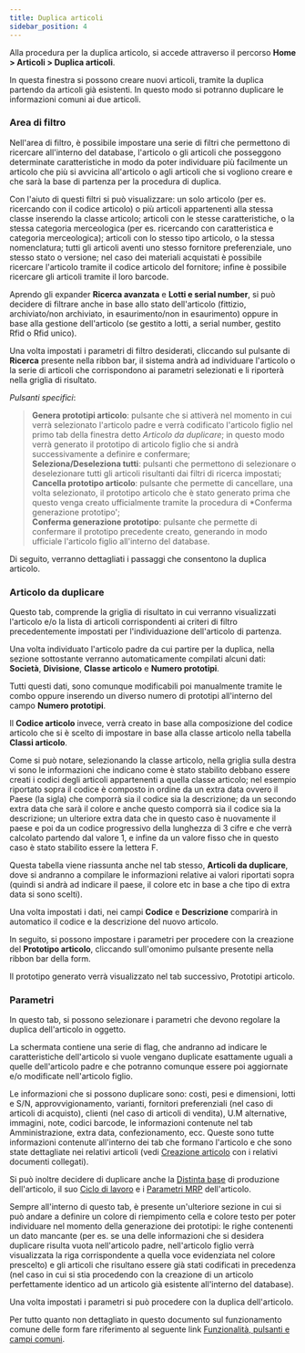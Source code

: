 ```yaml
---
title: Duplica articoli
sidebar_position: 4
---
```


Alla procedura per la duplica articolo, si accede attraverso il percorso **Home > Articoli > Duplica articoli**.

In questa finestra si possono creare nuovi articoli, tramite la duplica partendo da articoli già esistenti. In questo modo si potranno duplicare le informazioni comuni ai due articoli.

### Area di filtro

Nell'area di  filtro, è possibile impostare una serie di filtri che permettono di ricercare all'interno del database, l'articolo o gli articoli che posseggono determinate caratteristiche in modo da poter individuare più facilmente un articolo che più si avvicina all'articolo o agli articoli che si vogliono creare e che sarà la base di partenza per la procedura di duplica.

Con l'aiuto di questi filtri si può visualizzare: un solo articolo (per es. ricercando con il codice articolo) o più articoli appartenenti alla stessa classe inserendo la classe articolo; articoli con le stesse caratteristiche, o la stessa categoria merceologica (per es. ricercando con caratteristica e categoria merceologica); articoli con lo stesso tipo articolo, o la stessa nomenclatura; tutti gli articoli aventi uno stesso fornitore preferenziale, uno stesso stato o versione; nel caso dei materiali acquistati è possibile ricercare l'articolo tramite il codice articolo del fornitore; infine è possibile ricercare gli articoli tramite il loro barcode.

Aprendo gli expander **Ricerca avanzata** e **Lotti e serial number**, si può decidere di filtrare anche in base allo stato dell'articolo (fittizio, archiviato/non archiviato, in esaurimento/non in esaurimento) oppure in base alla gestione dell'articolo (se gestito a lotti, a serial number, gestito Rfid o Rfid unico).

Una volta impostati i parametri di filtro desiderati, cliccando sul pulsante di **Ricerca** presente nella ribbon bar, il sistema andrà ad individuare l'articolo o la serie di articoli che corrispondono ai parametri selezionati e li riporterà nella griglia di risultato.

*Pulsanti specifici*:

> **Genera prototipi articolo**: pulsante che si attiverà nel momento in cui verrà selezionato l'articolo padre e verrà codificato l'articolo figlio nel primo tab della finestra detto *Articolo da duplicare*; in questo modo verrà generato il prototipo di articolo figlio che si andrà successivamente a definire e confermare;  
> **Seleziona/Deseleziona tutti**: pulsanti che permettono di selezionare o deselezionare tutti gli articoli risultanti dai filtri di ricerca impostati;  
> **Cancella prototipo articolo**: pulsante che permette di cancellare, una volta selezionato, il prototipo articolo che è stato generato prima che questo venga creato ufficialmente tramite la procedura di *Conferma generazione prototipo';  
> **Conferma generazione prototipo**: pulsante che permette di confermare il prototipo precedente creato, generando in modo ufficiale l'articolo figlio all'interno del database.  

Di seguito, verranno dettagliati i passaggi che consentono la duplica articolo.


### Articolo da duplicare

Questo tab, comprende la griglia di risultato in cui verranno visualizzati l'articolo e/o la lista di articoli corrispondenti ai criteri di filtro precedentemente impostati per l'individuazione dell'articolo di partenza.

Una volta individuato l'articolo padre da cui partire per la duplica, nella sezione sottostante verranno automaticamente compilati alcuni dati: **Società**, **Divisione**, **Classe articolo** e **Numero prototipi**.

Tutti questi dati, sono comunque modificabili poi manualmente tramite le combo oppure inserendo un diverso numero di prototipi all'interno del campo **Numero prototipi**.

Il **Codice articolo** invece, verrà creato in base alla composizione del codice articolo che si è scelto di impostare in base alla classe articolo nella tabella **Classi articolo**.

Come si può notare, selezionando la classe articolo, nella griglia sulla destra vi sono le informazioni che indicano come è stato stabilito debbano essere creati i codici degli articoli appartenenti a quella classe articolo; nel esempio riportato sopra il codice è composto in ordine da un extra data ovvero il Paese (la sigla) che comporrà sia il codice sia la descrizione; da un secondo extra data che sarà il colore e anche questo comporrà sia il codice sia la descrizione; un ulteriore extra data che in questo caso è nuovamente il paese e poi da un codice progressivo della lunghezza di 3 cifre e che verrà calcolato partendo dal valore 1, e infine da un valore fisso che in questo caso è stato stabilito essere la lettera F.

Questa tabella viene riassunta anche nel tab stesso, **Articoli da duplicare**, dove si andranno a compilare le informazioni relative ai valori riportati sopra (quindi si andrà ad indicare il paese, il colore etc in base a che tipo di extra data si sono scelti).

Una volta impostati i dati, nei campi **Codice** e **Descrizione** comparirà in automatico il codice e la descrizione del nuovo articolo.

In seguito, si possono impostare i parametri per procedere con la creazione del **Prototipo articolo**, cliccando sull'omonimo pulsante presente nella ribbon bar della form.

Il prototipo generato verrà visualizzato nel tab successivo, Prototipi articolo.

### Parametri

In questo tab, si possono selezionare i parametri che devono regolare la duplica dell'articolo in oggetto.

La schermata contiene una serie di flag, che andranno ad indicare le caratteristiche dell'articolo si vuole vengano duplicate esattamente uguali a quelle dell'articolo padre e che potranno comunque essere poi aggiornate e/o modificate nell'articolo figlio.

Le informazioni che si possono duplicare sono: costi, pesi e dimensioni, lotti e S/N, approvvigionamento, varianti, fornitori preferenziali (nel caso di articoli di acquisto), clienti (nel caso di articoli di vendita), U.M alternative, immagini, note, codici barcode, le informazioni contenute nel tab Amministrazione, extra data, confezionamento, ecc. Queste sono tutte informazioni contenute all'interno dei tab che formano l'articolo e che sono state dettagliate nei relativi articoli (vedi [Creazione articolo](/docs/erp-home/registers/items/create-new-items) con i relativi documenti collegati).

Si può inoltre decidere di duplicare anche la [Distinta base](/docs/erp-home/registers/production/bill-of-materials/search-and-insert-assemblies) di produzione dell'articolo, il suo  [Ciclo di lavoro](/docs/erp-home/registers/production/routes/new-route) e i [Parametri MRP](/docs/configurations/parameters/production/mrp-parameters/search-mrp-parameters) dell'articolo.

Sempre all'interno di questo tab, è presente un'ulteriore sezione in cui si può andare a definire un colore di riempimento cella e colore testo per poter individuare nel momento della generazione dei prototipi: le righe contenenti un dato mancante (per es. se una delle informazioni che si desidera duplicare risulta vuota nell'articolo padre, nell'articolo figlio verrà visualizzata la riga corrispondente a quella voce evidenziata nel colore prescelto) e gli articoli che risultano essere già stati codificati in precedenza (nel caso in cui si stia procedendo con la creazione di un articolo perfettamente identico ad un articolo già esistente all'interno del database).

Una volta impostati i parametri si può procedere con la duplica dell'articolo.

Per tutto quanto non dettagliato in questo documento sul funzionamento comune delle form fare riferimento al seguente link [Funzionalità, pulsanti e campi comuni](/docs/guide/common).